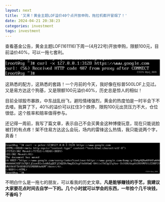 ```yaml
---
layout: next
title: '又来！黄金主题LOF溢价40个点开放申购，拖拉机都开冒烟了！'
date: 2024-04-21 20:38:23
categories: investment
tags: investment
---
```


查看基金公告，黄金主题LOF(161116)下周一(4月22号)开放申购，限额100元，目前溢价40%，可以一拖七套利。
<!-- more -->
![](image1.png)

这熟悉的配方，这熟悉的套路！一个月前的今天，我好像在标普500LOF上见过。又是易方达这个狗基，又是限额100元溢价40%，历史总是惊人的相似！

目前全球股市暴跌，中东战乱纷飞，避险情绪强烈，黄金的热度怕是一时半会下不去喽。我算了下，40%的溢价可以扛住3个跌停，限购100元出货压力不大，仓位很低，这个胜率和赔率值得参与。

还记得一周前，我写了篇文章，表示自己不会买黄金这种博傻玩意，现在只能说脸被打的有点疼！架不住易方达这么会玩，场内的雷锋这么热情，我只能说两个字，真香！

![](image2.png)

不明白什么是一拖七的朋友，可以看我的历史文章。**凡是能够赚钱的手艺，我建议大家要花点时间去自学一下的。几个小时就可以学会的东西，一年捡个几千块钱，不香吗？**
